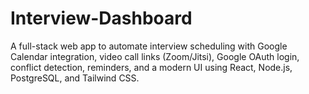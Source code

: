 # Interview-Dashboard
A full-stack web app to automate interview scheduling with Google Calendar integration, video call links (Zoom/Jitsi), Google OAuth login, conflict detection, reminders, and a modern UI using React, Node.js, PostgreSQL, and Tailwind CSS.
